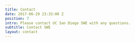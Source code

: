 ```yaml
---
title: Contact
date: 2017-06-29 23:33:00 Z
position: 7
intro: Please contact UC San Diego SWE with any questions.
subtitle: Contact SWE
layout: contact
---
```


